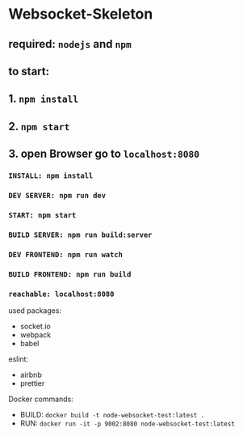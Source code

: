 # Websocket-Skeleton
## required: `nodejs` and `npm`
## to start:
## 1. `npm install`
## 2. `npm start`
## 3. open Browser go to `localhost:8080`


### `INSTALL: npm install`
### `DEV SERVER: npm run dev`
### `START: npm start`
    
### `BUILD SERVER: npm run build:server`

### `DEV FRONTEND: npm run watch`
### `BUILD FRONTEND: npm run build`

### `reachable: localhost:8080`
  
used packages:   
- socket.io
- webpack
- babel

eslint:
- airbnb
- prettier
            
Docker commands:
- BUILD: `docker build -t node-websocket-test:latest .`
- RUN: `docker run -it -p 9002:8080 node-websocket-test:latest`